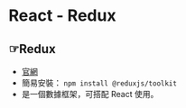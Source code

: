 # React - Redux

## &#9758;Redux

- [官網](https://redux.js.org/)
- 簡易安裝： `npm install @reduxjs/toolkit`
- 是一個數據框架，可搭配 React 使用。
